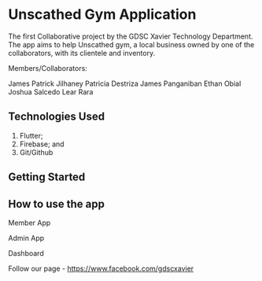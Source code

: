 # Unscathed Gym Application

The first Collaborative project by the GDSC Xavier Technology Department. The app aims to help Unscathed gym, a local business owned by one of the collaborators, with its clientele and inventory.

Members/Collaborators:

James Patrick Jilhaney
Patricia Destriza
James Panganiban
Ethan Obial
Joshua Salcedo
Lear Rara


## Technologies Used
1. Flutter;
2. Firebase; and
3. Git/Github


## Getting Started

## How to use the app

Member App 

Admin App

Dashboard


Follow our page - https://www.facebook.com/gdscxavier
